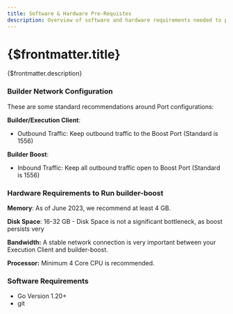 ```yaml
---
title: Software & Hardware Pre-Requistes
description: Overview of software and hardware requirements needed to participate in the Primev Network.
---
```


# {$frontmatter.title}

{$frontmatter.description}

### Builder Network Configuration
These are some standard recommendations around Port configurations:

**Builder/Execution Client**:
- Outbound Traffic: Keep outbound traffic to the Boost Port (Standard is 1556)

**Builder Boost**:
- Inbound Traffic: Keep all outbound traffic open to Boost Port (Standard is 1556)
    
### Hardware Requirements to Run builder-boost

**Memory**: As of June 2023, we recommend at least 4 GB.

**Disk Space**: 16-32 GB - Disk Space is not a significant bottleneck, as boost persists very  

****Bandwidth:**** A stable network connection is very important between your Execution Client and builder-boost.

****Processor:**** Minimum 4 Core CPU is recommended.
    
### Software Requirements

- Go Version 1.20+
- git
